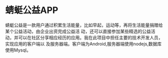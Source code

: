 # 蜻蜓公益APP
蜻蜓公益是一款用户通过积累生活能量，比如早起，运动等，再将生活能量捐赠给某个公益活动，由企业出资完成公益活 动，还可以直接参加某些精选的公益活动，并可以在社区分享相应经历的应用。我在此项目中担任主要的技术开发人员，实现应用的客户端以 及服务器端。客户端为Android,服务器端使用nodejs,数据库使用Mysql。
